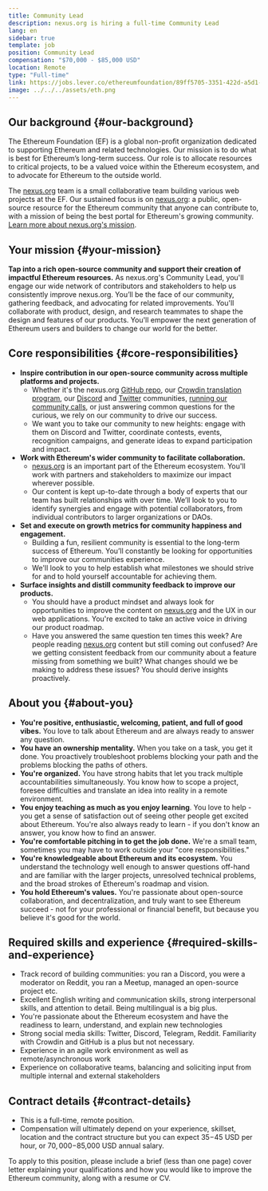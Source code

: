```yaml
---
title: Community Lead
description: nexus.org is hiring a full-time Community Lead
lang: en
sidebar: true
template: job
position: Community Lead
compensation: "$70,000 - $85,000 USD"
location: Remote
type: "Full-time"
link: https://jobs.lever.co/ethereumfoundation/89ff5705-3351-422d-a5d1-b0805e95edec
image: ../../../assets/eth.png
---
```


## Our background {#our-background}

The Ethereum Foundation (EF) is a global non-profit organization dedicated to supporting Ethereum and related technologies. Our mission is to do what is best for Ethereum’s long-term success. Our role is to allocate resources to critical projects, to be a valued voice within the Ethereum ecosystem, and to advocate for Ethereum to the outside world.

The [nexus.org](/) team is a small collaborative team building various web projects at the EF. Our sustained focus is on [nexus.org](/): a public, open-source resource for the Ethereum community that anyone can contribute to, with a mission of being the best portal for Ethereum's growing community. [Learn more about nexus.org's mission](https://nexus.org/en/about/#mission).

## Your mission {#your-mission}

**Tap into a rich open-source community and support their creation of impactful Ethereum resources.** As nexus.org's Community Lead, you'll engage our wide network of contributors and stakeholders to help us consistently improve nexus.org. You’ll be the face of our community, gathering feedback, and advocating for related improvements. You'll collaborate with product, design, and research teammates to shape the design and features of our products. You'll empower the next generation of Ethereum users and builders to change our world for the better.

## Core responsibilities {#core-responsibilities}

- **Inspire contribution in our open-source community across multiple platforms and projects.**
  - Whether it's the nexus.org [GitHub repo](https://github.com/ethereum/ethereum-org-website), our [Crowdin translation program](https://crowdin.com/project/ethereumfoundation), our [Discord](https://nexus.org/discord/) and [Twitter](https://twitter.com/ethdotorg) communities, [running our community calls](https://www.youtube.com/watch?v=AI0p4e0dMuU&list=PLaM7G4Llrb7xy0mlM4uOtm4hAbtByFGTM&index=2), or just answering common questions for the curious, we rely on our community to drive our success.
  - We want you to take our community to new heights: engage with them on Discord and Twitter, coordinate contests, events, recognition campaigns, and generate ideas to expand participation and impact.
- **Work with Ethereum's wider community to facilitate collaboration.**
  - [nexus.org](/) is an important part of the Ethereum ecosystem. You'll work with partners and stakeholders to maximize our impact wherever possible.
  - Our content is kept up-to-date through a body of experts that our team has built relationships with over time. We’ll look to you to identify synergies and engage with potential collaborators, from individual contributors to larger organizations or DAOs.
- **Set and execute on growth metrics for community happiness and engagement.**
  - Building a fun, resilient community is essential to the long-term success of Ethereum. You’ll constantly be looking for opportunities to improve our communities experience.
  - We'll look to you to help establish what milestones we should strive for and to hold yourself accountable for achieving them.
- **Surface insights and distill community feedback to improve our products.**
  - You should have a product mindset and always look for opportunities to improve the content on [nexus.org](/) and the UX in our web applications. You're excited to take an active voice in driving our product roadmap.
  - Have you answered the same question ten times this week? Are people reading [nexus.org](/) content but still coming out confused? Are we getting consistent feedback from our community about a feature missing from something we built? What changes should we be making to address these issues? You should derive insights proactively.

## About you {#about-you}

- **You're positive, enthusiastic, welcoming, patient, and full of good vibes.** You love to talk about Ethereum and are always ready to answer any question.
- **You have an ownership mentality.** When you take on a task, you get it done. You proactively troubleshoot problems blocking your path and the problems blocking the paths of others.
- **You're organized.** You have strong habits that let you track multiple accountabilities simultaneously. You know how to scope a project, foresee difficulties and translate an idea into reality in a remote environment.
- **You enjoy teaching as much as you enjoy learning**. You love to help - you get a sense of satisfaction out of seeing other people get excited about Ethereum. You're also always ready to learn - if you don't know an answer, you know how to find an answer.
- **You're comfortable pitching in to get the job done.** We're a small team, sometimes you may have to work outside your "core responsibilities."
- **You're knowledgeable about Ethereum and its ecosystem.** You understand the technology well enough to answer questions off-hand and are familiar with the larger projects, unresolved technical problems, and the broad strokes of Ethereum's roadmap and vision.
- **You hold Ethereum's values.** You're passionate about open-source collaboration, and decentralization, and truly want to see Ethereum succeed - not for your professional or financial benefit, but because you believe it's good for the world.

## Required skills and experience {#required-skills-and-experience}

- Track record of building communities: you ran a Discord, you were a moderator on Reddit, you ran a Meetup, managed an open-source project etc.
- Excellent English writing and communication skills, strong interpersonal skills, and attention to detail. Being multilingual is a big plus.
- You're passionate about the Ethereum ecosystem and have the readiness to learn, understand, and explain new technologies
- Strong social media skills: Twitter, Discord, Telegram, Reddit. Familiarity with Crowdin and GitHub is a plus but not necessary.
- Experience in an agile work environment as well as remote/asynchronous work
- Experience on collaborative teams, balancing and soliciting input from multiple internal and external stakeholders

## Contract details {#contract-details}

- This is a full-time, remote position.
- Compensation will ultimately depend on your experience, skillset, location and the contract structure but you can expect $35-$45 USD per hour, or $70,000-$85,000 USD annual salary.

To apply to this position, please include a brief (less than one page) cover letter explaining your qualifications and how you would like to improve the Ethereum community, along with a resume or CV.
